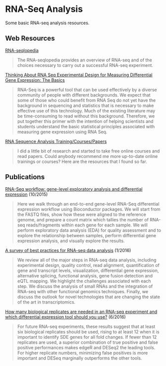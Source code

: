 # RNA-Seq Analysis


Some basic RNA-seq analysis resources.

## Web Resources

[RNA-seqlopedia](http://rnaseq.uoregon.edu/)
> The RNA-seqlopedia provides an overview of RNA-seq and of the choices necessary to carry out a successful RNA-seq experiment.

[Thinking About RNA Seq Experimental Design for Measuring Differential Gene Expression: The Basics](http://gkno2.tumblr.com/post/24629975632/thinking-about-rna-seq-experimental-design-for)
> RNA-Seq is a powerful tool that can be used effectively by a diverse community of people with different backgrounds. We expect that some of those who could benefit from RNA Seq do not yet have the background in sequencing and statistics that is necessary to make effective use of this technology. Much of the existing literature may be time-consuming to read without this background. Therefore, we put together this primer with the intention of helping scientists and students understand the basic statistical principles associated with measuring gene expression using RNA Seq.

[RNA Sequence Analysis Training/Courses/Papers](https://www.biostars.org/p/174376/)
> I did a little bit of research and started to take free online courses and read papers. Could anybody recommend me more up-to-date online trainings or courses? Here are the resources that I found so far.

## Publications

[RNA-Seq workflow: gene-level exploratory analysis and differential expression](http://f1000research.com/articles/4-1070/v1) (10/2015)
> Here we walk through an end-to-end gene-level RNA-Seq differential expression workflow using Bioconductor packages. We will start from the FASTQ files, show how these were aligned to the reference genome, and prepare a count matrix which tallies the number of RNA-seq reads/fragments within each gene for each sample. We will perform exploratory data analysis (EDA) for quality assessment and to explore the relationship between samples, perform differential gene expression analysis, and visually explore the results.

[A survey of best practices for RNA-seq data analysis](http://genomebiology.biomedcentral.com/articles/10.1186/s13059-016-0881-8) (1/2016)
> We review all of the major steps in RNA-seq data analysis, including experimental design, quality control, read alignment, quantification of gene and transcript levels, visualization, differential gene expression, alternative splicing, functional analysis, gene fusion detection and eQTL mapping. We highlight the challenges associated with each step. We discuss the analysis of small RNAs and the integration of RNA-seq with other functional genomics techniques. Finally, we discuss the outlook for novel technologies that are changing the state of the art in transcriptomics.

[How many biological replicates are needed in an RNA-seq experiment and which differential expression tool should you use?](http://rnajournal.cshlp.org/content/22/6/839.long) (6/2016)
> For future RNA-seq experiments, these results suggest that at least six biological replicates should be used, rising to at least 12 when it is important to identify SDE genes for all fold changes. If fewer than 12 replicates are used, a superior combination of true positive and false positive performances makes edgeR and DESeq2 the leading tools. For higher replicate numbers, minimizing false positives is more important and DESeq marginally outperforms the other tools.
